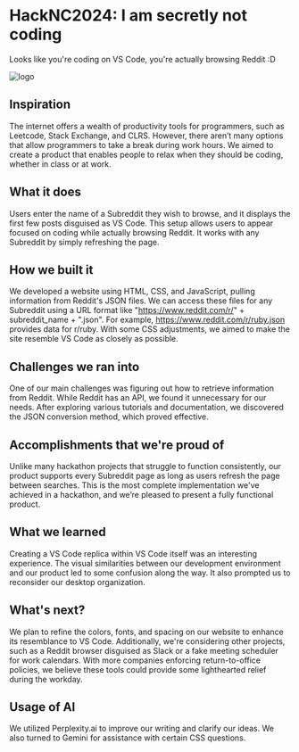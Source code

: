 # HackNC2024: I am secretly not coding 
Looks like you're coding on VS Code, you're actually browsing Reddit :D

![logo](https://github.com/user-attachments/assets/c0ec3392-95b6-46ee-ade0-46ae07a20bc3)

## Inspiration
The internet offers a wealth of productivity tools for programmers, such as Leetcode, Stack Exchange, and CLRS. However, there aren’t many options that allow programmers to take a break during work hours. We aimed to create a product that enables people to relax when they should be coding, whether in class or at work.

## What it does
Users enter the name of a Subreddit they wish to browse, and it displays the first few posts disguised as VS Code. This setup allows users to appear focused on coding while actually browsing Reddit. It works with any Subreddit by simply refreshing the page.

## How we built it
We developed a website using HTML, CSS, and JavaScript, pulling information from Reddit's JSON files. We can access these files for any Subreddit using a URL format like "https://www.reddit.com/r/" + subreddit_name + ".json". For example, https://www.reddit.com/r/ruby.json provides data for r/ruby. With some CSS adjustments, we aimed to make the site resemble VS Code as closely as possible.

## Challenges we ran into
One of our main challenges was figuring out how to retrieve information from Reddit. While Reddit has an API, we found it unnecessary for our needs. After exploring various tutorials and documentation, we discovered the JSON conversion method, which proved effective.

## Accomplishments that we're proud of
Unlike many hackathon projects that struggle to function consistently, our product supports every Subreddit page as long as users refresh the page between searches. This is the most complete implementation we've achieved in a hackathon, and we’re pleased to present a fully functional product.

## What we learned 
Creating a VS Code replica within VS Code itself was an interesting experience. The visual similarities between our development environment and our product led to some confusion along the way. It also prompted us to reconsider our desktop organization.

## What's next?
We plan to refine the colors, fonts, and spacing on our website to enhance its resemblance to VS Code. Additionally, we're considering other projects, such as a Reddit browser disguised as Slack or a fake meeting scheduler for work calendars. With more companies enforcing return-to-office policies, we believe these tools could provide some lighthearted relief during the workday.

## Usage of AI 
We utilized Perplexity.ai to improve our writing and clarify our ideas. We also turned to Gemini for assistance with certain CSS questions.
